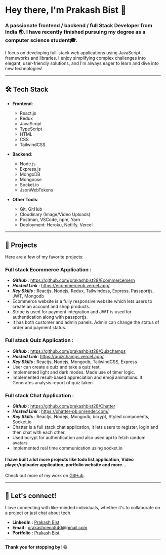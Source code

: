 
# Hey there, I'm Prakash Bist 👋

### A passionate frontend / backend / full Stack Developer from India 🌏. I have recently finished pursuing my degree as a computer science student🎓.

I focus on developing full-stack web applications using JavaScript frameworks and libraries. I enjoy simplifying complex challenges into elegant, user-friendly solutions, and I'm always eager to learn and dive into new technologies!

---

## 🛠️ Tech Stack

- **Frontend**:
  - React.js
  - Redux
  - JavaScript
  - TypeScript
  - HTML
  - CSS
  - TailwindCSS

- **Backend**:
  - Node.js
  - Express.js
  - MongoDB
  - Mongoose
  - Socket.io
  - JsonWebTokens

- **Other Tools**:
  - Git, GitHub
  - Cloudinary (Image/Video Uploads)
  - Postman, VSCode, npm, Yarn
  - Deployment: Heroku, Netlify, Vercel

---

## 🚀 Projects

Here are a few of my favorite projects:

### Full stack Ecommerce Application :
- ***Github*** : https://github.com/prakashbist28/Ecommercemern
- ***Hosted Link*** : https://ecommercepb.vercel.app/
- ***Key Skills*** : Reactjs, Nodejs, Redux, Tailwindcss, Express, Passportjs, JWT, Mongodb
- Ecommerce website is a fully responsive website which lets users to create an account and shop products.
- Stripe is used for payment integration and JWT is used for authentication along with passportjs.
- It has both customer and admin panels. Admin can change the status of order and payment status.

  
### Full stack Quiz Application :
- ***Github*** : https://github.com/prakashbist28/Quizchamps
- ***Hosted Link***: https://quizchamps.vercel.app/
- ***Key Skills*** : Reactjs, Nodejs, Mongodb, TailwindCSS, Express
- User can create a quiz and take a quiz test.
- Implemented light and dark modes. Made use of timer logic.
- Implemented result-based appreciation and emoji animations. It Generates analysis report of quiz taken.
  
### Full stack Chat Application :
- ***Github*** : https://github.com/prakashbist28/Chatter
- ***Hosted Link*** : https://chatter-pb.onrender.com/
- ***Key Skills*** : Reactjs, Nodejs, Mongodb, bcrypt, Styled components, Socket.io
- Chatter is a full stack chat application, It lets users to register, login and then chat with each other.
- Used bcrypt for authentication and also used api to fetch random avatars
- Implemented real time communication using socket.io

#### I have built a lot more projects like todo list application, Video player/uploader application, portfolio website and more...

Check out more of my work on [GitHub](https://github.com/prakashbist28/).

---


## 💬 Let's connect!

I love connecting with like-minded individuals, whether it's to collaborate on a project or just chat about tech.

- **LinkedIn** : [Prakash Bist](https://www.linkedin.com/in/prakashbist28/)
- **Email** : prakashcena540@gmail.com
- **Portfolio** : [Prakash Bist](https://prakashbist.onrender.com/) 


---

**Thank you for stopping by!** 😄

